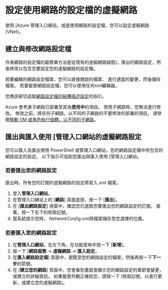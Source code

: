 <properties 
    pageTitle="設定使用網路的設定檔的虛擬網路" 
    description="若要匯出及匯入至 Azure 管理入口網站，才能建立或修改虛擬網路的網路設定檔的指示進行。 " 
    services="virtual-network" 
    documentationCenter="" 
    authors="jimdial" 
    manager="carmonm" 
    editor="tysonn"/>

<tags
    ms.service="virtual-network"
    ms.devlang="na"
    ms.topic="article"
    ms.tgt_pltfrm="na"
    ms.workload="infrastructure-services" 
    ms.date="03/15/2016"
    ms.author="jdial"/>

# <a name="configure-a-virtual-network-using-a-network-configuration-file"></a>設定使用網路的設定檔的虛擬網路

使用 [Azure 管理入口網站，或是使用網路的設定檔，您可以設定虛擬網路 (VNet)。

## <a name="creating-and-modifying-a-network-configuration-file"></a>建立與修改網路設定檔 
作者網路的設定檔的最簡單方法是從現有的虛擬網路組態]，匯出的網路設定，然後修改以包含您要設定您的虛擬網路的設定檔。

若要編輯的網路設定檔案，您可以直接開啟的檔案、 進行適當的變更，然後儲存檔案。 若要變更網路設定檔，您可以使用任何*xml*編輯器。 

您應該密切追蹤[網路設定檔的結構描述設定](https://msdn.microsoft.com/library/azure/jj157100.aspx)的指引。 

Azure 會考慮子網路已部署至其為**使用中**的項目。 使用子網路時，您無法進行修改。 修改之前，將任何子網路，以不同的子網路的不要修改的部署的項目。   請參閱[移動 VM 或角色執行個體，以不同的子網路](virtual-networks-move-vm-role-to-subnet.md)。

## <a name="export-and-import-virtual-network-settings-using-the-management-portal"></a>匯出與匯入使用 [管理入口網站的虛擬網路設定  
您可以匯入及匯出使用 PowerShell 或管理入口網站，您的網路設定檔中所包含的網路設定的設定。 以下指示可協助您匯出與匯入使用 [管理入口網站。 

### <a name="to-export-your-network-settings"></a>若要匯出您的網路設定
匯出時，所有您的訂閱的虛擬網路的設定將寫入.xml 檔案。 

1. 登入**管理入口網站**。
2. 在管理入口網站上的 [**網路**] 頁面底部，按一下 [**匯出**]。 
3. 在 [**匯出網路設定**] 視窗中，確認您已選取您要匯出您的網路設定的訂閱。 接著，按一下右下的核取記號。 
4. 當系統提示您時， *NetworkConfig.xml*將檔案儲存至您選擇的位置。


### <a name="to-import-your-network-settings"></a>若要匯入您的網路設定

1. 在**管理入口網站**，在左下角，在功能窗格中按一下 [**新增**]。
2. 按一下 [**網路服務** -> **虛擬網路** -> **匯入設定**。
3. 在**匯入網路設定檔**] 頁面中，瀏覽至您的網路設定的檔案，然後再按一下**下一步**的箭號。
4. 在 [**建立您的網路**] 頁面中，您會看到畫面會顯示您的網路設定的章節會變更，或建立的詳細資訊。 如果變更外觀正確給您，請按一下 [核取記號，以進行更新，或建立您的虛擬網路]。 